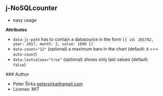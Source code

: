 ## j-NoSQLcounter

- easy usage

__Attributes__
- `data-jc-path` has to contain a datasource in the form `[{ id: 201702, year: 2017, month: 2, value: 1690 }]`
- `data-count="12"` (optional) a maximum bars in the chart (default: `0` === `auto-count`)
- `data-lastvalues="true"` (optional) shows only last values (default: `false`)

### Author

- Peter Širka <petersirka@gmail.com>
- License: MIT